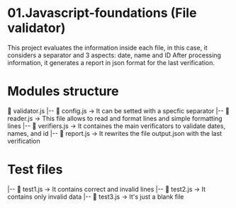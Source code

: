 # 01.Javascript-foundations (File validator)

This project evaluates the information inside each file, in this case, it considers a separator and 3 aspects: date, name and ID
After processing information, it generates a report in json format for the last verification.

# Modules structure

📂 validator.js
|-- 📂 config.js  -> It can be setted with a specfic separator
|-- 📂 reader.js  -> This file allows to read and format lines and simple formatting lines
|-- 📂 verifiers.js  -> It containes the main verificators to validate dates, names, and id
|-- 📂 report.js  -> It rewrites the file output.json with the last verification

# Test files

|-- 📂 test1.js  -> It contains correct and invalid lines
|-- 📂 test2.js  -> It contains only invalid data
|-- 📂 test3.js  -> It's just a blank file
